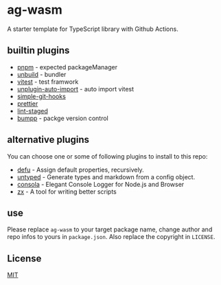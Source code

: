 # ag-wasm

A starter template for TypeScript library with Github Actions.

## builtin plugins

- [pnpm](https://github.com/pnpm/pnpm) - expected packageManager
- [unbuild](https://github.com/unjs/unbuild) - bundler
- [vitest](https://github.com/vitest-dev/vitest) - test framwork
- [unplugin-auto-import](https://github.com/antfu/unplugin-auto-import) - auto import vitest
  <br />
- [simple-git-hooks](https://github.com/toplenboren/simple-git-hooks)
- [prettier](https://github.com/prettier/prettier)
- [lint-staged](https://github.com/okonet/lint-staged)
- [bumpp](https://github.com/antfu/bumpp) - packge version control

## alternative plugins

You can choose one or some of following plugins to install to this repo:

- [defu](https://github.com/unjs/defu) - Assign default properties, recursively.
- [untyped](https://github.com/unjs/untyped) - Generate types and markdown from a config object.
- [consola](https://github.com/unjs/consola) - Elegant Console Logger for Node.js and Browser
- [zx](https://github.com/google/zx) - A tool for writing better scripts

## use

Please replace `ag-wasm` to your target package name, change author and repo infos to yours in `package.json`. Also replace the copyright in `LICENSE`.

## License

[MIT](./LICENSE)
